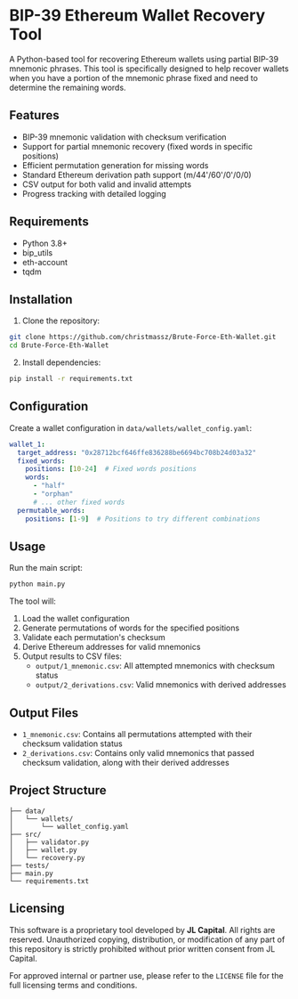 # BIP-39 Ethereum Wallet Recovery Tool

A Python-based tool for recovering Ethereum wallets using partial BIP-39 mnemonic phrases. This tool is specifically designed to help recover wallets when you have a portion of the mnemonic phrase fixed and need to determine the remaining words.

## Features

- BIP-39 mnemonic validation with checksum verification
- Support for partial mnemonic recovery (fixed words in specific positions)
- Efficient permutation generation for missing words
- Standard Ethereum derivation path support (m/44'/60'/0'/0/0)
- CSV output for both valid and invalid attempts
- Progress tracking with detailed logging

## Requirements

- Python 3.8+
- bip_utils
- eth-account
- tqdm

## Installation

1. Clone the repository:
```bash
git clone https://github.com/christmassz/Brute-Force-Eth-Wallet.git
cd Brute-Force-Eth-Wallet
```

2. Install dependencies:
```bash
pip install -r requirements.txt
```

## Configuration

Create a wallet configuration in `data/wallets/wallet_config.yaml`:

```yaml
wallet_1:
  target_address: "0x28712bcf646ffe836288be6694bc708b24d03a32"
  fixed_words:
    positions: [10-24]  # Fixed words positions
    words:
      - "half"
      - "orphan"
      # ... other fixed words
  permutable_words:
    positions: [1-9]  # Positions to try different combinations
```

## Usage

Run the main script:
```bash
python main.py
```

The tool will:
1. Load the wallet configuration
2. Generate permutations of words for the specified positions
3. Validate each permutation's checksum
4. Derive Ethereum addresses for valid mnemonics
5. Output results to CSV files:
   - `output/1_mnemonic.csv`: All attempted mnemonics with checksum status
   - `output/2_derivations.csv`: Valid mnemonics with derived addresses

## Output Files

- `1_mnemonic.csv`: Contains all permutations attempted with their checksum validation status
- `2_derivations.csv`: Contains only valid mnemonics that passed checksum validation, along with their derived addresses

## Project Structure

```
├── data/
│   └── wallets/
│       └── wallet_config.yaml
├── src/
│   ├── validator.py
│   ├── wallet.py
│   └── recovery.py
├── tests/
├── main.py
└── requirements.txt
```

## Licensing

This software is a proprietary tool developed by **JL Capital**. All rights are reserved. Unauthorized copying, distribution, or modification of any part of this repository is strictly prohibited without prior written consent from JL Capital.

For approved internal or partner use, please refer to the `LICENSE` file for the full licensing terms and conditions.